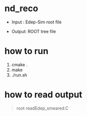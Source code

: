 # nd_reco

* Input : Edep-Sim root file

* Output: ROOT tree file

# how to run

1. cmake .
2. make
3. ./run.sh

# how to read output

> root readEdep_smeared.C
